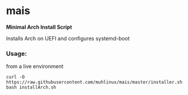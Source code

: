 # mais
**Minimal Arch Install Script**

Installs Arch on UEFI and configures systemd-boot

### Usage:

from a live environment

    curl -O https://raw.githubusercontent.com/muhlinux/mais/master/installer.sh
    bash installArch.sh
